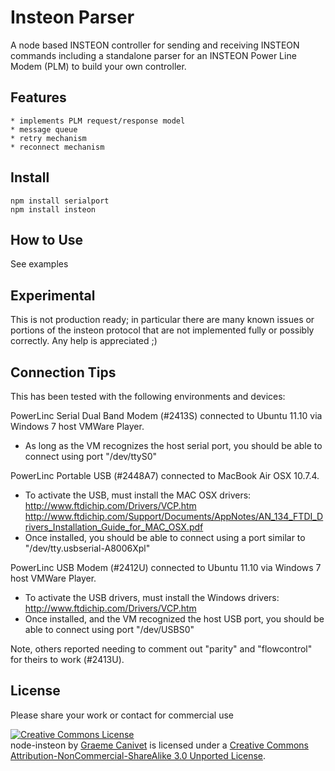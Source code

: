 Insteon Parser
==============

A node based INSTEON controller for sending and receiving INSTEON commands including a standalone parser for an INSTEON Power Line Modem (PLM) to build your own controller.

Features
--------
	* implements PLM request/response model
	* message queue
	* retry mechanism
	* reconnect mechanism


Install
-------
	npm install serialport
	npm install insteon

How to Use
----------
See examples

Experimental
------------
This is not production ready; in particular there are many known issues or portions of the insteon protocol that are not implemented fully or possibly correctly. Any help is appreciated ;)
	
Connection Tips
---------------
This has been tested with the following environments and devices:

PowerLinc Serial Dual Band Modem (#2413S) connected to Ubuntu 11.10 via Windows 7 host VMWare Player. 
* As long as the VM recognizes the host serial port, you should be able to connect using port "/dev/ttyS0"
	
PowerLinc Portable USB (#2448A7) connected to MacBook Air OSX 10.7.4. 
* To activate the USB, must install the MAC OSX drivers:
	http://www.ftdichip.com/Drivers/VCP.htm
	http://www.ftdichip.com/Support/Documents/AppNotes/AN_134_FTDI_Drivers_Installation_Guide_for_MAC_OSX.pdf
* Once installed, you should be able to connect using a port similar to "/dev/tty.usbserial-A8006Xpl"

PowerLinc USB Modem (#2412U) connected to Ubuntu 11.10 via Windows 7 host VMWare Player.
* To activate the USB drivers, must install the Windows drivers:
	http://www.ftdichip.com/Drivers/VCP.htm
* Once installed, and the VM recognized the host USB port, you should be able to connect using port "/dev/USBS0"

Note, others reported needing to comment out "parity" and "flowcontrol" for theirs to work (#2413U). 

License
-------
Please share your work or contact for commercial use

<a rel="license" href="http://creativecommons.org/licenses/by-nc-sa/3.0/"><img alt="Creative Commons License" style="border-width:0" src="http://i.creativecommons.org/l/by-nc-sa/3.0/88x31.png" /></a><br /><span xmlns:dct="http://purl.org/dc/terms/" property="dct:title">node-insteon</span> by <a xmlns:cc="http://creativecommons.org/ns#" href="https://github.com/gcanivet/node-insteon" property="cc:attributionName" rel="cc:attributionURL">Graeme Canivet</a> is licensed under a <a rel="license" href="http://creativecommons.org/licenses/by-nc-sa/3.0/">Creative Commons Attribution-NonCommercial-ShareAlike 3.0 Unported License</a>.
